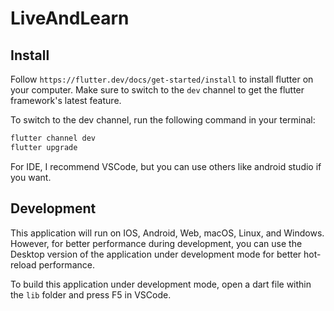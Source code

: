 # LiveAndLearn

## Install

Follow `https://flutter.dev/docs/get-started/install` to install flutter on your computer.
Make sure to switch to the `dev` channel to get the flutter framework's latest feature.

To switch to the dev channel, run the following command in your terminal:

```sh
flutter channel dev
flutter upgrade
```

For IDE, I recommend VSCode, but you can use others like android studio if you want.

## Development

This application will run on IOS, Android, Web, macOS, Linux, and Windows.
However, for better performance during development, you can use the Desktop version of the application under development mode for better hot-reload performance.

To build this application under development mode, open a dart file within the `lib` folder and press F5 in VSCode.

